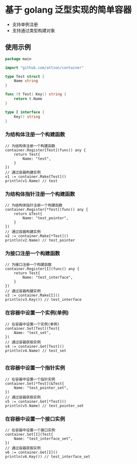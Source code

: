 # 基于 golang 泛型实现的简单容器

- 支持单例注册
- 支持通过类型构建对象

## 使用示例

```go
package main

import "github.com/attson/container"

type Test struct {
	Name string
}

func (t Test) Key() string {
	return t.Name
}

type I interface {
	Key() string
}
```

### 为结构体注册一个构建函数

```
// 为结构体注册一个构建函数
container.Register[Test](func() any {
    return Test{
        Name: "test",
    }
})
// 通过容器构建实例
v1 := container.Make[Test]()
println(v1.Name) // test
```

### 为结构体指针注册一个构建函数

```
// 为结构体指针注册一个构建函数
container.Register[*Test](func() any {
    return &Test{
        Name: "test_pointer",
    }
})
// 通过容器构建实例
v2 := container.Make[*Test]()
println(v2.Name) // test_pointer
```

### 为接口注册一个构建函数

```
// 为接口注册一个构建函数
container.Register[I](func() any {
    return Test{
        Name: "test_interface",
    }
})
// 通过容器构建实例
v3 := container.Make[I]()
println(v3.Key()) // test_interface
```

### 在容器中设置一个实例(单例)
```
// 在容器中设置一个实例(单例)
container.Set[Test](Test{
    Name: "test_set",
})
// 通过容器获取实例
v4 := container.Get[Test]()
println(v4.Name) // test_set
	
```

### 在容器中设置一个指针实例
```
// 在容器中设置一个指针实例
container.Set[*Test](&Test{
    Name: "test_pointer_set",
})
// 通过容器获取实例
v5 := container.Get[*Test]()
println(v5.Name) // test_pointer_set
```

### 在容器中设置一个接口实例

```
// 在容器中设置一个接口实例
container.Set[I](Test{
    Name: "test_interface_set",
})
// 通过容器获取实例
v6 := container.Get[I]()
println(v6.Key()) // test_interface_set
```

